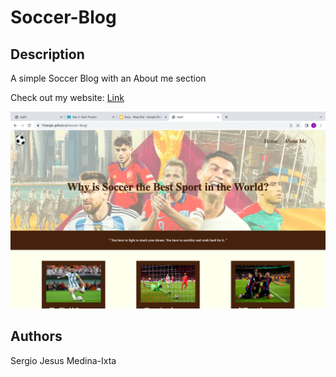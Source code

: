 # Soccer-Blog

## Description
A simple Soccer Blog with an About me section

Check out my website: [Link](https://17sergio.github.io/Soccer-Blog/)

<img src="./images/Screen Shot 2023-11-17 at 4.35.25 PM.png" width="800px" alt="Screenshot of Published Website">

## Authors
Sergio Jesus Medina-Ixta

